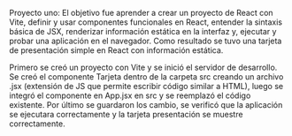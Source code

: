 Proyecto uno: El objetivo fue aprender a crear un proyecto de React con Vite, definir y usar componentes funcionales en React, entender la sintaxis básica de JSX, renderizar información estática en la interfaz y, ejecutar y probar una aplicación en el navegador. Como resultado se tuvo una tarjeta de presentación simple en React con información estática. 

Primero se creó un proyecto con Vite y se inició el servidor de desarrollo. Se creó el componente Tarjeta dentro de la carpeta src creando un archivo .jsx (extensión de JS que permite escribir código similar a HTML), luego se integró el componente en App.jsx en src y se reemplazó el código existente. Por último se guardaron los cambio, se verificó que la aplicación se ejecutara correctamente y la tarjeta presentación se muestre correctamente.

